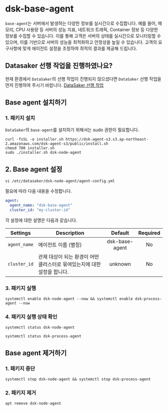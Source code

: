 # dsk-base-agent

`base-agent`는 서버에서 발생하는 다양한 정보를 실시간으로 수집합니다.
예를 들어, 메모리, CPU 사용량 등 서버의 성능 지표, 네트워크 트래픽, Container 정보 등 다양한 정보를 수집할 수 있습니다.
이를 통해 고객은 서버의 상태를 실시간으로 모니터링할 수 있으며, 이를 기반으로 서버의 성능을 최적화하고 안정성을 높일 수 있습니다.
고객의 요구사항에 맞게 에이전트 설정을 조정하여 최적의 결과를 제공해 드립니다.

## Datasaker 선행 작업을 진행하였나요?

현재 환경에서 `DataSaker`의 선행 작업이 진행되지 않으셨다면 `DataSaker` 선행 작업을 먼저 진행하여 주시기 바랍니다. [DataSaker 선행 작업](README.md)

## Base agent 설치하기

### 1. 패키지 설치

`DataSaker`의 `base-agent`를 설치하기 위해서는 sudo 권한이 필요합니다.
<!-- 
example API Key : VAR_GLOBAL_APIKEY=1234567890abcdef1234567890abcdef
 -->
```shell
curl -fsSL -o installer.sh https://dsk-agent-s3.s3.ap-northeast-2.amazonaws.com/dsk-agent-s3/public/install.sh
chmod 700 installer.sh
sudo ./installer.sh dsk-node-agent
```

## 2. Base agent 설정

```shell
vi /etc/datasaker/dsk-node-agent/agent-config.yml
```

필요에 따라 다음 내용을 수정합니다.

```yaml
agent:
  agent_name: "dsk-base-agent"
  cluster_id: "my-cluster-id"
```

각 설정에 대한 설명은 다음과 같습니다.

| **Settings**               | **Description**                                                                                     | **Default** | **Required** |
| -------------------------- | --------------------------------------------------------------------------------------------------- | :---------: | :----------: |
| `agent_name`               | 에이전트 이름 (별칭)                                                                                | dsk-base-agent            |      No       |
| `cluster_id` | 관제 대상이 되는 환경이 어떤 클러스터로 묶여있는지에 대한 설정을 합니다. | unknown     | No           |

### 3. 패키지 실행

```shell
systemctl enable dsk-node-agent --now && systemctl enable dsk-process-agent --now
```

### 4. 패키지 실행 상태 확인

```shell
systemctl status dsk-node-agent

systemctl status dsk-process-agent
```

## Base agent 제거하기

### 1. 패키지 중단

```shell
systemctl stop dsk-node-agent && systemctl stop dsk-process-agent
```

### 2. 패키지 제거

```shell
apt remove dsk-node-agent
```
